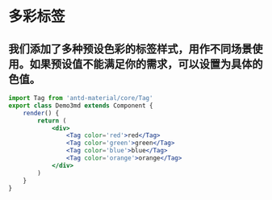 #  多彩标签
## 我们添加了多种预设色彩的标签样式，用作不同场景使用。如果预设值不能满足你的需求，可以设置为具体的色值。

````jsx
import Tag from 'antd-material/core/Tag'
export class Demo3md extends Component {
    render() {
        return (
            <div>
                <Tag color='red'>red</Tag>
                <Tag color='green'>green</Tag>
                <Tag color='blue'>blue</Tag>
                <Tag color='orange'>orange</Tag>
            </div>
        )
    }
}
````